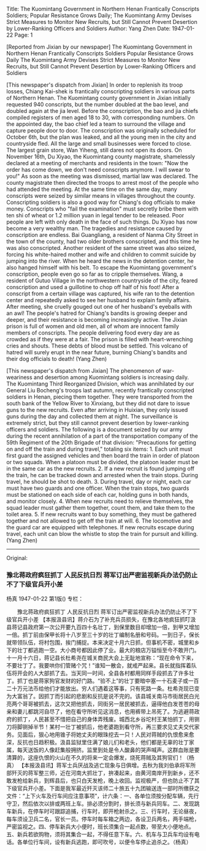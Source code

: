 Title: The Kuomintang Government in Northern Henan Frantically Conscripts Soldiers; Popular Resistance Grows Daily; The Kuomintang Army Devises Strict Measures to Monitor New Recruits, but Still Cannot Prevent Desertion by Lower-Ranking Officers and Soldiers
Author: Yang Zhen
Date: 1947-01-22
Page: 1

[Reported from Jixian by our newspaper] The Kuomintang Government in Northern Henan Frantically Conscripts Soldiers
Popular Resistance Grows Daily
The Kuomintang Army Devises Strict Measures to Monitor New Recruits, but Still Cannot Prevent Desertion by Lower-Ranking Officers and Soldiers

[This newspaper's dispatch from Jixian] In order to replenish its troop losses, Chiang Kai-shek is frantically conscripting soldiers in various parts of Northern Henan. The Kuomintang county government in Jixian initially requested 940 conscripts, but the number doubled at the bao level, and doubled again at the jia level. Before the conscription, the bao and jia chiefs compiled registers of men aged 18 to 30, with corresponding numbers. On the appointed day, the bao chief led a team to surround the village and capture people door to door. The conscription was originally scheduled for October 6th, but the plan was leaked, and all the young men in the city and countryside fled. All the large and small businesses were forced to close. The largest grain store, Wan Yiheng, still dares not open its doors. On November 16th, Du Xiyao, the Kuomintang county magistrate, shamelessly declared at a meeting of merchants and residents in the town: "Now the order has come down, we don't need conscripts anymore. I will swear to you!" As soon as the meeting was dismissed, martial law was declared. The county magistrate then directed the troops to arrest most of the people who had attended the meeting. At the same time on the same day, many conscripts were seized by similar means in villages throughout the county. Conscripting soldiers is also a good way for Chiang's dog officials to make money. Conscripts who "fail the examination" must secretly bribe them with ten shi of wheat or 1.2 million yuan in legal tender to be released. Poor people are left with only death in the face of such things. Du Xiyao has now become a very wealthy man. The tragedies and resistance caused by conscription are endless. Bai Guangliang, a resident of Nanma City Street in the town of the county, had two older brothers conscripted, and this time he was also conscripted. Another resident of the same street was also seized, forcing his white-haired mother and wife and children to commit suicide by jumping into the river. When he heard the news in the detention center, he also hanged himself with his belt. To escape the Kuomintang government's conscription, people even go so far as to cripple themselves. Wang, a resident of Gutuo Village in the northwestern countryside of the city, feared conscription and used a guillotine to chop off half of his foot! After a conscript from a certain village was captured, his wife ran to the detention center and repeatedly asked to see her husband to explain family affairs. After meeting, she cruelly gouged out one of her husband's eyeballs with an awl! The people's hatred for Chiang's bandits is growing deeper and deeper, and their resistance is becoming increasingly active. The Jixian prison is full of women and old men, all of whom are innocent family members of conscripts. The people delivering food every day are as crowded as if they were at a fair. The prison is filled with heart-wrenching cries and shouts. These debts of blood must be settled. This volcano of hatred will surely erupt in the near future, burning Chiang's bandits and their dog officials to death! (Yang Zhen)

[This newspaper's dispatch from Jixian] The phenomenon of war-weariness and desertion among Kuomintang soldiers is increasing daily. The Kuomintang Third Reorganized Division, which was annihilated by our General Liu Bocheng's troops last autumn, recently frantically conscripted soldiers in Henan, piecing them together. They were transported from the south bank of the Yellow River to Xinxiang, but they did not dare to issue guns to the new recruits. Even after arriving in Huixian, they only issued guns during the day and collected them at night. The surveillance is extremely strict, but they still cannot prevent desertion by lower-ranking officers and soldiers. The following is a document seized by our army during the recent annihilation of a part of the transportation company of the 59th Regiment of the 20th Brigade of that division: "Precautions for getting on and off the train and during travel," totaling six items: 1. Each unit must first guard the assigned vehicles and then board the train in order of platoon or two squads. When a platoon must be divided, the platoon leader must be in the same car as the new recruits. 2. If a new recruit is found jumping off the train, he can be tracked down and arrested when the train stops. During travel, he should be shot to death. 3. During travel, day or night, each car must have two guards and one officer. When the train stops, two guards must be stationed on each side of each car, holding guns in both hands, and monitor closely. 4. When new recruits need to relieve themselves, the squad leader must gather them together, count them, and take them to the toilet area. 5. If new recruits want to buy something, they must be gathered together and not allowed to get off the train at will. 6. The locomotive and the guard car are equipped with telephones. If new recruits escape during travel, each unit can blow the whistle to stop the train for pursuit and killing. (Yang Zhen)



<hr /> 

Original: 


### 豫北蒋政府疯狂抓丁  人民反抗日烈  蒋军订出严密监视新兵办法仍防止不了下级官兵开小差
杨真
1947-01-22
第1版()
专栏：

　　豫北蒋政府疯狂抓丁
    人民反抗日烈
    蒋军订出严密监视新兵办法仍防止不了下级官兵开小差
    【本报汲县讯】蒋介石为了补充兵员损失，在豫北各地疯狂抓叮汲县蒋记县政府第一次公开要九百四十名壮丁，到保里数目却增加一倍，到甲又增加一倍。抓丁前由保甲长将十八岁至三十岁的壮丁编制名册和号码。一到日子，保长就带领队伍，将村包围，挨门捕捉。本来决定十月六日抓，但事机不密，城里和乡下的壮丁都逃跑一空。大小商号都因此停了业。最大的粮店万镒恒至今不敢开门。十一月十六日，蒋记县长杜希尧在城关商民大会上无耻地宣称：“现在命令下来，不要壮丁了。我要哄你们管赌个咒！”谁知一散会，就戒严起来。县长就指挥着队伍将开会的人大部抓了去。当天同一时间，全县各村都用同样手段抓去了许多壮丁。抓丁也是蒋家狗官发财的好门路。“验不上”的壮丁要暗中塞一十石麦子或一百二十万元法币给他们才能放出。穷人们遇着这等事，只有死路一条。杜希尧现已变为大富翁了。因抓丁而引起的悲剧和反抗是说不完的。该县城关南马市街居民白光亮两个哥哥被抓去，这次又把他抓去，同街另一居民被抓去，逼得他白发苍苍的母亲和妻儿都跳河自尽了，他在看守所听见这消息，也用裤带上吊死了。为逃避蒋政府的抓丁，人民甚至不惜把自己的身体弄残废。城西北乡谷坨村王某怕抓丁，用铡刀将脚铡掉半节！某村一壮丁被抓后，他老婆跑到看守所，再三要求见丈夫交代家务。见面后，狠心地用锥子将她丈夫的眼珠挖去一只！人民对蒋贼的仇恨愈来愈深，反抗也日趋积极。汲县监狱里住满了娘儿们和老头，他们都是无辜的壮丁家属，每天送饭的人像赶集般拥挤。监里到处是令人酸鼻的哭声喊声。这群血账是要清算的，这座仇恨的火山在不久的将来一定会爆发，烧死蒋贼及其狗官们！（杨真）
    【本报汲县讯】蒋军士兵厌战及逃亡现象与日俱增。去秋为我刘伯承将军所部歼灭的蒋军整三师，近在河南大抓壮丁，拚凑起来，由黄河南岸开到新乡，还不敢发枪给新兵，到辉县后，也只白天发枪，晚上收回。监视极严，但也防止不了其下级官兵开小差。下面是我军最近歼灭该师二十旅五十九团输送连一部时所缴获之文件：“上下火车及行车间应注意事项”，计六条：一、各单位须按分配车辆，先行守卫，然后依次以排或两班上车。排必须分割时，排长须与新兵同车。二、发现跳车新兵，在停车时可跟踪追捕，行车时，即开枪射杀之。三、行车时，无论昼夜，每车须设卫兵二名，官长一员。停车时每车箱之两边，各设卫兵两名，两手端枪，严密监视之。四、停车新兵大小便时，班长须集合一起点数，带至大小便地点。五、新兵若欲购物，须将其集合一起，不得任意下车。六、机车与卫兵车均设有电话。各单位行车间，设有新兵逃跑，即可吹号，以便令车停止追杀之。（杨真）
